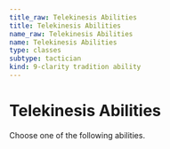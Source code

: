 ```yaml
---
title_raw: Telekinesis Abilities
title: Telekinesis Abilities
name_raw: Telekinesis Abilities
name: Telekinesis Abilities
type: classes
subtype: tactician
kind: 9-clarity tradition ability
---
```


# Telekinesis Abilities

Choose one of the following abilities.
